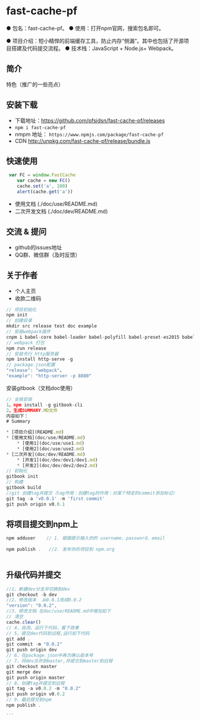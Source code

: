 # fast-cache-pf

● 包名：fast-cache-pf。
● 使用：打开npm官网，搜索包名即可。

● 项目介绍：短小精悍的前端缓存工具，防止内存“侧漏”。其中也包括了开源项目搭建及代码提交流程。
● 技术栈：JavaScript  +  Node.js+ Webpack。

## 简介

特色（推广的一些亮点）

## 安装下载

- 下载地址：https://github.com/pfsjdsn/fast-cache-pf/releases
- `npm i fast-cache-pf`
- nmpm 地址： `https://www.npmjs.com/package/fast-cache-pf`
- CDN http://unpkg.com/fast-cache-pf/release/bundle.js

## 快速使用

```js
 var FC = window.FastCache
    var cache = new FC()
    cache.set('a', 100)
    alert(cache.get('a'))
```

- 使用文档 (./doc/use/README.md)
- 二次开发文档 (./doc/dev/README.md)

## 交流 & 提问

- github的issues地址
- QQ群、微信群（及时反馈）
## 关于作者

- 个人主页
- 收款二维码




```js
// 项目初始化
npm init
// 创建目录
mkdir src release test doc example
// 安装webpack插件
cnpm i babel-core babel-loader babel-polyfill babel-preset-es2015 babel-preset-latest webpack webpack-cli --save-dev 
// webpack 打包
npm run release
// 安装令行 http服务器
npm install http-serve -g
// package.json配置
"release": "webpack"，
"example": "http-server -p 8880"

```



安装gitbook（文档doc使用）

```js
// 全局安装
1、npm install -g gitbook-cli 
2、生成SUMMARY.MD文件
内容如下：
# Summary

* [项目介绍](README.md)
* [使用文档](doc/use/README.md)
    * [使用1](doc/use/use1.md)
    * [使用2](doc/use/use2.md)
* [二次开发](doc/dev/README.md)
    * [开发1](doc/dev/dev1/dev1.md)
    * [开发2](doc/dev/dev2/dev2.md)
// 初始化
gitbook init 
// 构建 
gitbook build 
//git 创建tag并提交（tag作用：创建tag的作用：对某个特定的commit添加标记）
git tag -a 'v0.0.1' -m 'first commit'
git push origin v0.0.1

```



## 将项目提交到npm上

```js
npm adduser    // 1. 根据提示输入你的 username、password、email
 
npm publish .   //2. 发布你的项目到 npm.org
 
```



## 升级代码并提交

````js
//1、新建dev分支并切换到dev
git checkout -b dev
//2、修改版本  从0.0.1改成0.0.2 
"version": "0.0.2",
//3、修改文档 在doc/use/README.md中增加如下 
// 清空
cache.clear()
// 4、自测，运行下代码，看下效果
// 5、提交dev代码到远程,运行如下代码
git add .
git commit -m "0.0.2"
git push origin dev
// 6、在package.json中再次确认版本号
// 7、将dev合并到master,并提交到master到远程
git checkout master 
git merge dev 
git push origin master
// 8、创建tag并提交到远程
git tag -a v0.0.2 -m "0.0.2"
git push origin v0.0.2
// 9、最后提交到npm
npm publish .

```
